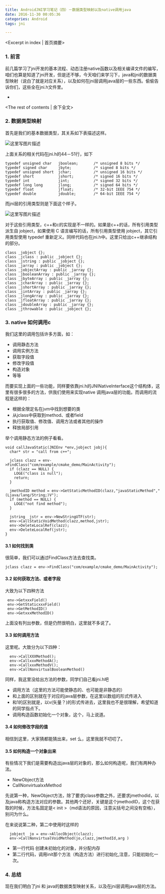 ```yaml
---
title: AndroidJNI学习笔记（四）－数据类型映射以及native调用java
date: 2016-11-30 00:05:36
categories: Android
tags: jni

---
```

<Excerpt in index | 首页摘要>
### 1. 前言

前几篇学习了jni开发的基本流程、动态注册native函数以及相关编译文件的编写，咱们也算是知道了jni开发，但是还不够，今天咱们来学习下，java和jni的数据类型映射（说白了就是对应关系），以及如何在jni层调用java层的一些东西。偷偷告诉你们，这些全在jni.h文件里。

+ <!-- more -->
<The rest of contents | 余下全文>


### 2. 数据类型映射 

首先是我们的基本数据类型，其关系如下表描述这样。

![这里写图片描述](http://img.blog.csdn.net/20161129225511135)

上面关系的相关代码在jni.h的44－51行，如下

```
typedef unsigned char   jboolean;       /* unsigned 8 bits */
typedef signed char     jbyte;          /* signed 8 bits */
typedef unsigned short  jchar;          /* unsigned 16 bits */
typedef short           jshort;         /* signed 16 bits */
typedef int             jint;           /* signed 32 bits */
typedef long long       jlong;          /* signed 64 bits */
typedef float           jfloat;         /* 32-bit IEEE 754 */
typedef double          jdouble;        /* 64-bit IEEE 754 */
```


而jni层的引用类型则是下面这个样子。

![这里写图片描述](http://img.blog.csdn.net/20161129225901230)

对于这些引用类型，c++和c的实现是不一样的。如果是c++的话，所有引用类型派生自 jobject，如果使用 C 语言编写的话，所有引用类型使用 jobject，其它引用类型使用 typedef 重新定义。同样代码也在jni.h中。这里只给出c++继承结构的部分。

```
class _jobject {};
class _jclass : public _jobject {};
class _jstring : public _jobject {};
class _jarray : public _jobject {};
class _jobjectArray : public _jarray {};
class _jbooleanArray : public _jarray {};
class _jbyteArray : public _jarray {};
class _jcharArray : public _jarray {};
class _jshortArray : public _jarray {};
class _jintArray : public _jarray {};
class _jlongArray : public _jarray {};
class _jfloatArray : public _jarray {};
class _jdoubleArray : public _jarray {};
class _jthrowable : public _jobject {};
```

### 3. native 如何调用c

我们这里的调用包括许多方面，如：

* 调用静态方法
* 调用实例方法
* 获取字段值
* 修改字段值
* 构造对象
* 等等

而要实现上面的一些功能，同样要依靠jni.h的JNINativeInterface这个结构体，这里有很多很多的方法，供我们使用来实现native 调用java层的功能。而调用的流程是这样的：

*  根据全限定名在jvm中找到想要的类
* 从jclass中获取到method、或者field
* 执行获取值、修改值、调用方法或者其他的操作
* 释放局部引用

举个调用静态方法的例子看看。

```
void callJavaStatic(JNIEnv *env,jobject jobj){
  char* str = "call from c++";

  jclass clazz = env->FindClass("com/example/cmake_demo/MainActivity");
  if (clazz == NULL) {
    LOGE("class is null");
    return;
  }

  jmethodID method = env->GetStaticMethodID(clazz,"javaStaticMethod","(Ljava/lang/String;)V");
  if (method == NULL) {
    LOGE("not find method");
  }

  jstring  jstr = env->NewStringUTF(str);
  env->CallStaticVoidMethod(clazz,method,jstr);
  env->DeleteLocalRef(clazz);
  env->DeleteLocalRef(jstr);
}
```


#### 3.1 如何找到类

很简单，我们可以通过FindClass方法去查找类。

```
jclass clazz = env->FindClass("com/example/cmake_demo/MainActivity");
```

#### 3.2  如何获取方法、或者字段
大致为以下四种方法

```
 env->GetxxxField()
 env->GetStaticxxxField()
 env->GetMethodID()
 env->GetxxxMethodID()
```

上面没有列出参数，但是仍然很明白，这里就不多说了。


#### 3.3 如何调用方法

这里呢。大致分为以下四种：

```
  env->CallXXXMethod();
  env->CallxxxMethodA();
  env->CallxxxMethodV();
  env->CallNonvirtualBooleanMethod()
```

同样，我这里没给出方法的参数，同学们自己看jni.h吧

* 调用方法（这里的方法可能使静态的、也可能是非静态的）
* 和上面的区别就在于对应的java层参数，在这里以数组的形式传进入
* 和1的区别就是，以v(矢量？)的形式传进去，这里我也不是很理解，希望知道的同学指点下。
* 调用构造函数初始化一个对象，这个，马上说道。

#### 3.4 如何修改字段的值

相信到这里，大家猜都能猜出来，set 么，这里我就不叨叨了。


#### 3.5 如何构造一个对象出来

有些情况下我们是需要构造出java层的对象的，那么如何构造呢，我们有两种办法。

*  NewObject方法 
*  CallNonvirtualxxMethod

先说第一种，NewObject方法，除了要求jclass参数之外，还要求jmethodid，以及java称构造方法对应的参数。其他两个还好，关键是这个jmethodID，这个在获取的时候，方法名固定是< init >（md语法的原因，注意尖括号之间没有空格），别问为什么。

在来说说第二种，第二中使用时这样的

```
  jobject  jo = env->AllocObject(clazz);
  env->CallNonvirtualVoidMethod(jo,clazz,jmethodId,arg )
```

* 第一行代码 创建未初始化的对象，并分配内存
* 第二行代码，调用init那个方法（构造方法）进行初始化,注意，只能初始化一次。


### 4. 总结

现在我们明白了jni 和 java的数据类型映射关系，以及在jni层调用java层的方法。






